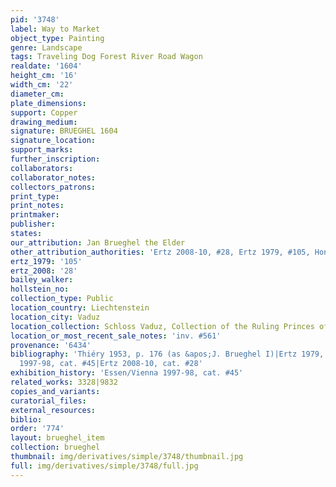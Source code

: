```yaml
---
pid: '3748'
label: Way to Market
object_type: Painting
genre: Landscape
tags: Traveling Dog Forest River Road Wagon
realdate: '1604'
height_cm: '16'
width_cm: '22'
diameter_cm: 
plate_dimensions: 
support: Copper
drawing_medium: 
signature: BRUEGHEL 1604
signature_location: 
support_marks: 
further_inscription: 
collaborators: 
collaborator_notes: 
collectors_patrons: 
print_type: 
print_notes: 
printmaker: 
publisher: 
states: 
our_attribution: Jan Brueghel the Elder
other_attribution_authorities: 'Ertz 2008-10, #28, Ertz 1979, #105, Honig database'
ertz_1979: '105'
ertz_2008: '28'
bailey_walker: 
hollstein_no: 
collection_type: Public
location_country: Liechtenstein
location_city: Vaduz
location_collection: Schloss Vaduz, Collection of the Ruling Princes of Liechtenstein
location_or_most_recent_sale_notes: 'inv. #561'
provenance: '6434'
bibliography: 'Thiéry 1953, p. 176 (as &apos;J. Brueghel I)|Ertz 1979, cat. #105|Essen/Vienna
  1997-98, cat. #45|Ertz 2008-10, cat. #28'
exhibition_history: 'Essen/Vienna 1997-98, cat. #45'
related_works: 3328|9832
copies_and_variants: 
curatorial_files: 
external_resources: 
biblio: 
order: '774'
layout: brueghel_item
collection: brueghel
thumbnail: img/derivatives/simple/3748/thumbnail.jpg
full: img/derivatives/simple/3748/full.jpg
---
```

